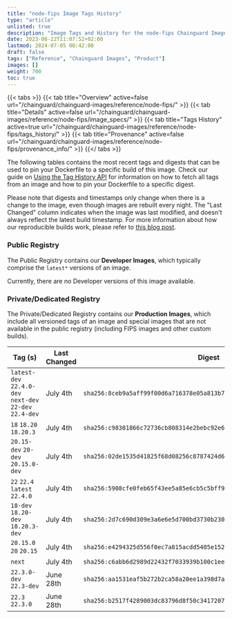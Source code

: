 ```yaml
---
title: "node-fips Image Tags History"
type: "article"
unlisted: true
description: "Image Tags and History for the node-fips Chainguard Image"
date: 2023-06-22T11:07:52+02:00
lastmod: 2024-07-05 00:42:00
draft: false
tags: ["Reference", "Chainguard Images", "Product"]
images: []
weight: 700
toc: true
---
```


{{< tabs >}}
{{< tab title="Overview" active=false url="/chainguard/chainguard-images/reference/node-fips/" >}}
{{< tab title="Details" active=false url="/chainguard/chainguard-images/reference/node-fips/image_specs/" >}}
{{< tab title="Tags History" active=true url="/chainguard/chainguard-images/reference/node-fips/tags_history/" >}}
{{< tab title="Provenance" active=false url="/chainguard/chainguard-images/reference/node-fips/provenance_info/" >}}
{{</ tabs >}}

The following tables contains the most recent tags and digests that can be used to pin your Dockerfile to a specific build of this image. Check our guide on [Using the Tag History API](/chainguard/chainguard-images/using-the-tag-history-api/) for information on how to fetch all tags from an image and how to pin your Dockerfile to a specific digest.

Please note that digests and timestamps only change when there is a change to the image, even though images are rebuilt every night. The "Last Changed" column indicates when the image was last modified, and doesn't always reflect the latest build timestamp. For more information about how our reproducible builds work, please refer to [this blog post](https://www.chainguard.dev/unchained/reproducing-chainguards-reproducible-image-builds).

### Public Registry
The Public Registry contains our **Developer Images**, which typically comprise the `latest*` versions of an image.

Currently, there are no Developer versions of this image available.

### Private/Dedicated Registry
The Private/Dedicated Registry contains our **Production Images**, which include all versioned tags of an image and special images that are not available in the public registry (including FIPS images and other custom builds).

| Tag (s)                                                   | Last Changed | Digest                                                                    |
|-----------------------------------------------------------|--------------|---------------------------------------------------------------------------|
|  `latest-dev` `22.4.0-dev` `next-dev` `22-dev` `22.4-dev` | July 4th     | `sha256:8ceb9a5aff99f00d6a716378e05a813b73df058e8159d02f5072c74310b5161a` |
|  `18` `18.20` `18.20.3`                                   | July 4th     | `sha256:c98301866c72736cb808314e2bebc92e646b03bf9b53ba405be38ad39e79f251` |
|  `20.15-dev` `20-dev` `20.15.0-dev`                       | July 4th     | `sha256:02de1535d41825f68d08256c8787424d6c91011c8d901d51c30343a4bb865ce2` |
|  `22` `22.4` `latest` `22.4.0`                            | July 4th     | `sha256:5908cfe0feb65f43ee5a85e6cb5c5bff9f45727c9b0baaa02c34e41364cb100f` |
|  `18-dev` `18.20-dev` `18.20.3-dev`                       | July 4th     | `sha256:2d7c690d309e3a6e6e5d700bd3730b23061f6335a6fa2ef6091722abf978048c` |
|  `20.15.0` `20` `20.15`                                   | July 4th     | `sha256:e4294325d556f0ec7a815acdd5405e1527502bac1ea12d9b62e3fbf4b2d83609` |
|  `next`                                                   | July 4th     | `sha256:c6abb6d2989d22432f7033939b100c1eed0810ae49f48739c81060be53a6087c` |
|  `22.3.0-dev` `22.3-dev`                                  | June 28th    | `sha256:aa1531eaf5b272b2ca58a20ee1a398d7a1fc7462092065bdf23f02ed728f7d94` |
|  `22.3` `22.3.0`                                          | June 28th    | `sha256:b2517f4289003dc83796d8f50c34172072864f453dcf1f2c8bd389b8555ed4ff` |

